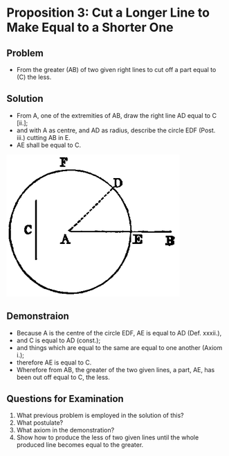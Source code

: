 
# Proposition 3: Cut a Longer Line to Make Equal to a Shorter One

## Problem
* From the greater (AB) of two given right lines to cut off a part equal to (C) the less.

## Solution
* From A, one of the extremities of AB, draw the right line AD equal to C [ii.];
* and with A as centre, and AD as radius, describe the circle EDF (Post. iii.) cutting AB in E.
* AE shall be equal to C.

![Proposition 3](f014.png)

## Demonstraion
* Because A is the centre of the circle EDF, AE is equal to AD (Def. xxxii.),
* and C is equal to AD (const.);
* and things which are equal to the same are equal to one another (Axiom i.);
* therefore AE is equal to C.
* Wherefore from AB, the greater of the two given lines, a part, AE, has been out off equal to C, the less.

## Questions for Examination

1. What previous problem is employed in the solution of this?
2. What postulate?
3. What axiom in the demonstration?
4. Show how to produce the less of two given lines until the whole produced line becomes equal to the greater.
